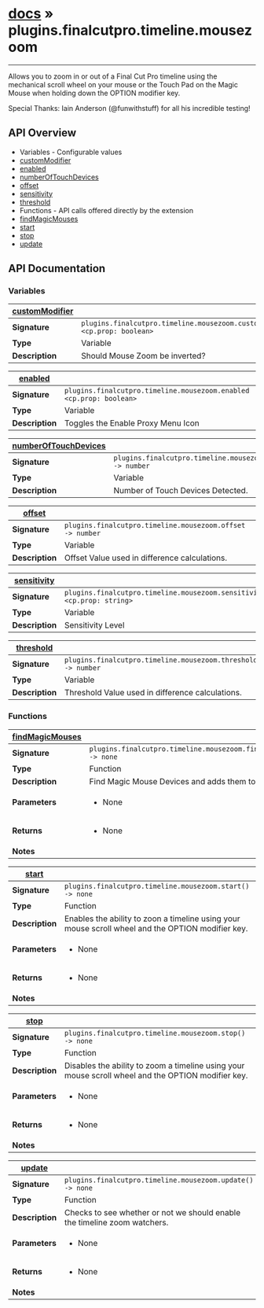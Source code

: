 # [docs](index.md) » plugins.finalcutpro.timeline.mousezoom
---

Allows you to zoom in or out of a Final Cut Pro timeline using the mechanical scroll wheel on your mouse or the Touch Pad on the Magic Mouse when holding down the OPTION modifier key.

Special Thanks: Iain Anderson (@funwithstuff) for all his incredible testing!

## API Overview
* Variables - Configurable values
 * [customModifier](#customModifier)
 * [enabled](#enabled)
 * [numberOfTouchDevices](#numberOfTouchDevices)
 * [offset](#offset)
 * [sensitivity](#sensitivity)
 * [threshold](#threshold)
* Functions - API calls offered directly by the extension
 * [findMagicMouses](#findMagicMouses)
 * [start](#start)
 * [stop](#stop)
 * [update](#update)

## API Documentation

### Variables

| [customModifier](#customModifier)         |                                                                                     |
| --------------------------------------------|-------------------------------------------------------------------------------------|
| **Signature**                               | `plugins.finalcutpro.timeline.mousezoom.customModifier <cp.prop: boolean>`                                                                    |
| **Type**                                    | Variable                                                                     |
| **Description**                             | Should Mouse Zoom be inverted?                                                                     |

| [enabled](#enabled)         |                                                                                     |
| --------------------------------------------|-------------------------------------------------------------------------------------|
| **Signature**                               | `plugins.finalcutpro.timeline.mousezoom.enabled <cp.prop: boolean>`                                                                    |
| **Type**                                    | Variable                                                                     |
| **Description**                             | Toggles the Enable Proxy Menu Icon                                                                     |

| [numberOfTouchDevices](#numberOfTouchDevices)         |                                                                                     |
| --------------------------------------------|-------------------------------------------------------------------------------------|
| **Signature**                               | `plugins.finalcutpro.timeline.mousezoom.numberOfTouchDevices -> number`                                                                    |
| **Type**                                    | Variable                                                                     |
| **Description**                             | Number of Touch Devices Detected.                                                                     |

| [offset](#offset)         |                                                                                     |
| --------------------------------------------|-------------------------------------------------------------------------------------|
| **Signature**                               | `plugins.finalcutpro.timeline.mousezoom.offset -> number`                                                                    |
| **Type**                                    | Variable                                                                     |
| **Description**                             | Offset Value used in difference calculations.                                                                     |

| [sensitivity](#sensitivity)         |                                                                                     |
| --------------------------------------------|-------------------------------------------------------------------------------------|
| **Signature**                               | `plugins.finalcutpro.timeline.mousezoom.sensitivity <cp.prop: string>`                                                                    |
| **Type**                                    | Variable                                                                     |
| **Description**                             | Sensitivity Level                                                                     |

| [threshold](#threshold)         |                                                                                     |
| --------------------------------------------|-------------------------------------------------------------------------------------|
| **Signature**                               | `plugins.finalcutpro.timeline.mousezoom.threshold -> number`                                                                    |
| **Type**                                    | Variable                                                                     |
| **Description**                             | Threshold Value used in difference calculations.                                                                     |

### Functions

| [findMagicMouses](#findMagicMouses)         |                                                                                     |
| --------------------------------------------|-------------------------------------------------------------------------------------|
| **Signature**                               | `plugins.finalcutpro.timeline.mousezoom.findMagicMouses() -> none`                                                                    |
| **Type**                                    | Function                                                                     |
| **Description**                             | Find Magic Mouse Devices and adds them to a table.                                                                     |
| **Parameters**                              | <ul><li>None</li></ul> |
| **Returns**                                 | <ul><li>None</li></ul>          |
| **Notes**                                   | <ul></ul>                |

| [start](#start)         |                                                                                     |
| --------------------------------------------|-------------------------------------------------------------------------------------|
| **Signature**                               | `plugins.finalcutpro.timeline.mousezoom.start() -> none`                                                                    |
| **Type**                                    | Function                                                                     |
| **Description**                             | Enables the ability to zoon a timeline using your mouse scroll wheel and the OPTION modifier key.                                                                     |
| **Parameters**                              | <ul><li>None</li></ul> |
| **Returns**                                 | <ul><li>None</li></ul>          |
| **Notes**                                   | <ul></ul>                |

| [stop](#stop)         |                                                                                     |
| --------------------------------------------|-------------------------------------------------------------------------------------|
| **Signature**                               | `plugins.finalcutpro.timeline.mousezoom.stop() -> none`                                                                    |
| **Type**                                    | Function                                                                     |
| **Description**                             | Disables the ability to zoom a timeline using your mouse scroll wheel and the OPTION modifier key.                                                                     |
| **Parameters**                              | <ul><li>None</li></ul> |
| **Returns**                                 | <ul><li>None</li></ul>          |
| **Notes**                                   | <ul></ul>                |

| [update](#update)         |                                                                                     |
| --------------------------------------------|-------------------------------------------------------------------------------------|
| **Signature**                               | `plugins.finalcutpro.timeline.mousezoom.update() -> none`                                                                    |
| **Type**                                    | Function                                                                     |
| **Description**                             | Checks to see whether or not we should enable the timeline zoom watchers.                                                                     |
| **Parameters**                              | <ul><li>None</li></ul> |
| **Returns**                                 | <ul><li>None</li></ul>          |
| **Notes**                                   | <ul></ul>                |

